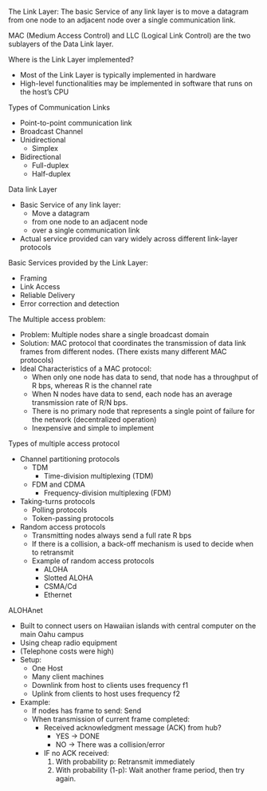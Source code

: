 The Link Layer: The basic Service of any link layer is to move a datagram from one node to an adjacent node over a single communication link.

MAC (Medium Access Control) and LLC (Logical Link Control) are the two sublayers of the Data Link layer.

Where is the Link Layer implemented?

- Most of the Link Layer is typically implemented in hardware
- High-level functionalities may be implemented in software that runs on the host’s CPU

Types of Communication Links

- Point-to-point communication link
- Broadcast Channel
- Unidirectional
    - Simplex
- Bidirectional
    - Full-duplex
    - Half-duplex

Data link Layer

- Basic Service of any link layer:
    - Move a datagram
    - from one node to an adjacent node
    - over a single communication link
- Actual service provided can vary widely across different link-layer protocols

Basic Services provided by the Link Layer:

- Framing
- Link Access
- Reliable Delivery
- Error correction and detection

The Multiple access problem:

- Problem: Multiple nodes share a single broadcast domain
- Solution: MAC protocol that coordinates the transmission of data link frames from different nodes. (There exists many different MAC protocols)
- Ideal Characteristics of a MAC protocol:
    - When only one node has data to send, that node has a throughput of R bps, whereas R is the channel rate
    - When N nodes have data to send, each node has an average transmission rate of R/N bps.
    - There is no primary node that represents a single point of failure for the network (decentralized operation)
    - Inexpensive and simple to implement

Types of multiple access protocol

- Channel partitioning protocols
    - TDM
        - Time-division multiplexing (TDM)
    - FDM and CDMA
        - Frequency-division multiplexing (FDM)
- Taking-turns protocols
    - Polling protocols
    - Token-passing protocols
- Random access protocols
    - Transmitting nodes always send a full rate R bps
    - If there is a collision, a back-off mechanism is used to decide when to retransmit
    - Example of random access protocols
        - ALOHA
        - Slotted ALOHA
        - CSMA/Cd
        - Ethernet

ALOHAnet

- Built to connect users on Hawaiian islands with central computer on the main Oahu campus
- Using cheap radio equipment
- (Telephone costs were high)
- Setup:
    - One Host
    - Many client machines
    - Downlink from host to clients uses frequency f1
    - Uplink from clients to host uses frequency f2
- Example:
    - If nodes has frame to send: Send
    - When transmission of current frame completed:
        - Received acknowledgment message (ACK) from hub?
            - YES → DONE
            - NO → There was a collision/error
        - IF no ACK received:
            1. With probability p: Retransmit immediately
            2. With probability (1-p): Wait another frame period, then try again.